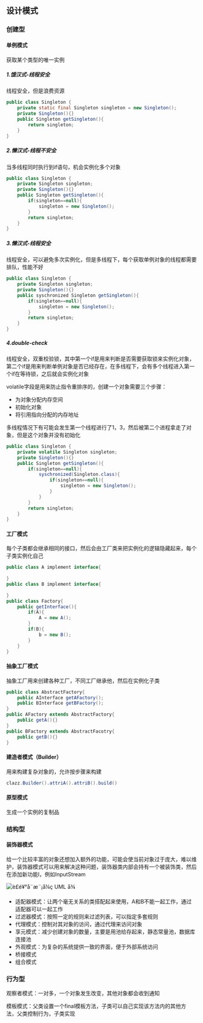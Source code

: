 ## 设计模式

### 创建型

#### 单例模式

获取某个类型的唯一实例

##### 1.饿汉式-线程安全

线程安全，但是浪费资源

```java
public class Singleton {
    private static final Singleton singleton = new Singleton();
    private Singleton(){}
    public Singleton getSingleton(){
        return singleton;
    }
}
```

##### 2.懒汉式-线程不安全

当多线程同时执行到if语句，机会实例化多个对象

```java
public class Singleton {
    private Singleton singleton;
    private Singleton(){}
    public Singleton getSingleton(){
        if(singleton==null){
            singleton = new Singleton();
        }
        return singleton;
    }
}
```

##### 3.懒汉式-线程安全

线程安全，可以避免多次实例化，但是多线程下，每个获取单例对象的线程都需要排队，性能不好

```java
public class Singleton {
    private Singleton singleton;
    private Singleton(){}
    public syschronized Singleton getSingleton(){
        if(singleton==null){
            singleton = new Singleton();
        }
        return singleton;
    }
}
```

##### 4.double-check

线程安全，双重校验锁，其中第一个if是用来判断是否需要获取锁来实例化对象，第二个if是用来判断单例对象是否已经存在，在多线程下，会有多个线程进入第一个if在等待锁，之后就会实例化对象

volatile字段是用来防止指令重排序的，创建一个对象需要三个步骤：

- 为对象分配内存空间
- 初始化对象
- 将引用指向分配的内存地址

多线程情况下有可能会发生第一个线程进行了1，3，然后被第二个进程拿走了对象，但是这个对象并没有初始化

```java
public class Singleton {
    private volatile Singleton singleton;
    private Singleton(){}
    public Singleton getSingleton(){
        if(singleton==null){
            syschronized(Singleton.class){
                if(singleton==null){
                    singleton = new Singleton();
                }
            }
        }
        return singleton;
    }
}
```

#### 工厂模式

每个子类都会继承相同的接口，然后会由工厂类来把实例化的逻辑隐藏起来，每个子类实例化自己

```java
public class A implement interface{
    
}
public class B implement interface{
    
}
public class Factory{
    public getInterface(){
        if(A){
            A = new A();
        }
        if(B){
            b = new B();
        }
    }
}
```

#### 抽象工厂模式

抽象工厂用来创建各种工厂，不同工厂继承他，然后在实例化子类

```java
public class AbstractFactory{
    public AInterface getAFactory();
    public BInterface getBFactory();
}
public AFactory extends AbstractFactory{
    public getA(){}
}
public BFactory extends AbstractFacotry{
    public getB(){}
}
```

#### 建造者模式（Builder）

用来构建复杂对象的，允许按步骤来构建

```java
clazz.Builder().attriA().attriB().build()
```

#### 原型模式

生成一个实例的复制品

### 结构型

#### 装饰器模式

给一个比较丰富的对象还想加入额外的功能，可能会使当前对象过于庞大，难以维护，装饰器模式可以用来解决这种问题，装饰器类内部会持有一个被装饰类，然后在添加新功能l，例如InputStream



![è£é¥°å¨æ¨¡å¼ç UML å¾](https://www.runoob.com/wp-content/uploads/2014/08/decorator_pattern_uml_diagram.jpg)

- 适配器模式：让两个毫无关系的类搭配起来使用，A和B不能一起工作，通过适配器可以一起工作
- 过滤器模式：按照一定的规则来过滤列表，可以指定多套规则
- 代理模式：控制对其对象的访问，通过代理来访问对象
- 享元模式：减少创建对象的数量，主要是用池给存起来，静态常量池，数据库连接池
- 外观模式：为复杂的系统提供一致的界面，便于外部系统访问
- 桥接模式
- 组合模式

### 行为型

观察者模式：一对多，一个对象发生改变，其他对象都会收到通知

模板模式：父类设置一个final模板方法，子类可以自己实现该方法内的其他方法，父类控制行为，子类实现

